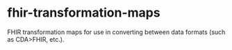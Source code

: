 # fhir-transformation-maps
FHIR transformation maps for use in converting between data formats (such as CDA>FHIR, etc.).
